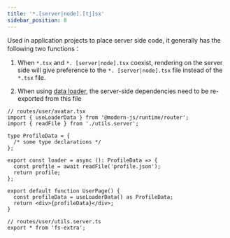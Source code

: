 ```yaml
---
title: '*.[server|node].[tj]sx'
sidebar_position: 8
---
```


Used in application projects to place server side code, it generally has the following two functions：

1. When `*.tsx` and `*. [server|node].tsx` coexist, rendering on the server side will give preference to the `*. [server|node].tsx` file instead of the `*.tsx` file.

2. When using [data loader](/docs/guides/basic-features/data-fetch), the server-side dependencies need to be re-exported from this file

```tsx
// routes/user/avatar.tsx
import { useLoaderData } from '@modern-js/runtime/router';
import { readFile } from './utils.server';

type ProfileData = {
  /* some type declarations */
};

export const loader = async (): ProfileData => {
  const profile = await readFile('profile.json');
  return profile;
};

export default function UserPage() {
  const profileData = useLoaderData() as ProfileData;
  return <div>{profileData}</div>;
}

// routes/user/utils.server.ts
export * from 'fs-extra';
```
